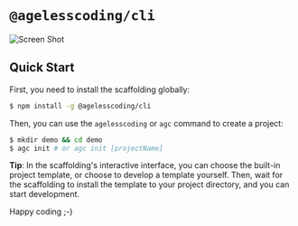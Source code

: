 # `@agelesscoding/cli`

![Screen Shot](https://cdn.jsdelivr.net/gh/agelesscoding/cli@main/core/cli/screenshot.gif)

## Quick Start

First, you need to install the scaffolding globally:

```bash
$ npm install -g @agelesscoding/cli
```

Then, you can use the `agelesscoding` or `agc` command to create a project:

```bash
$ mkdir demo && cd demo
$ agc init # or agc init [projectName]
```

**Tip**: In the scaffolding's interactive interface, you can choose the built-in project template, or choose to develop a template yourself. Then, wait for the scaffolding to install the template to your project directory, and you can start development.

Happy coding ;-)
